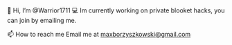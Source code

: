  👋 Hi, I’m @Warrior1711
 💻 Im currently working on private blooket hacks,
 you can join by emailing me.

 📫 How to reach me
 Email me at maxborzyszkowski@gmail.com

<!---
Warrior1711/Warrior1711 is a ✨ special ✨ repository because its `README.md` (this file) appears on your GitHub profile.
You can click the Preview link to take a look at your changes.
--->
